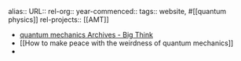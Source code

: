 alias::
URL::
rel-org::
year-commenced::
tags:: website, #[[quantum physics]]
rel-projects:: [[AMT]]



- [quantum mechanics Archives - Big Think](https://bigthink.com/tag/quantum-mechanics/)
- [[How to make peace with the weirdness of quantum mechanics]]
-
